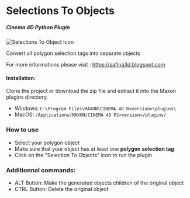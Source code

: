 # Selections To Objects
##### Cinema 4D Python Plugin

![Selections To Object Icon](https://3.bp.blogspot.com/-ldXQ2BSFV8M/Xn4udU72loI/AAAAAAAACe4/5jtp9pKhZXYRGTHJQRNmtAUuuGzsXH7-gCKgBGAsYHg/s1600/selections2objects256.png "Icon")

Convert all polygon selection tags into separate objects

For more informations please visit : https://safina3d.blogspot.com

#### Installation: 
Clone the project or download the zip file and extract it into the Maxon plugins directory.

- Windows: `C:\Program Files\MAXON\CINEMA 4D R<version>\plugins\`
- MacOS: `/Applications/MAXON/CINEMA 4D R1<version>/plugins/`

### How to use
- Select your polygon object
- Make sure that your object has at least one **polygon selection tag**
- Click on the "Selection To Objects" icon to run the plugin

### Additionnal commands:
- ALT Button: Make the generated objects children of the original object
- CTRL Button: Delete the original object
